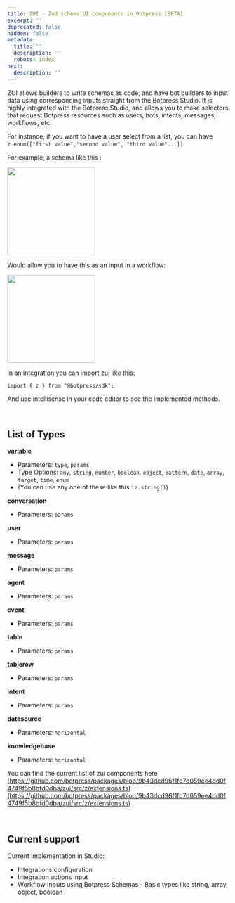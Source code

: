 ```yaml
---
title: ZUI - Zod schema UI components in Botpress [BETA]
excerpt: ''
deprecated: false
hidden: false
metadata:
  title: ''
  description: ''
  robots: index
next:
  description: ''
---
```

ZUI allows builders to write schemas as code, and have bot builders to input data using corresponding inputs straight from the Botpress Studio. It is highly integrated with the Botpress Studio, and allows you to make selectors that request Botpress resources such as users, bots, intents, messages, workflows, etc.

For instance, if you want to have a user select from a list, you can have `z.enum(["first value","second value", "third value"...])`.

For example, a schema like this : 

<Image align="center" width="200px" src="https://files.readme.io/96b5589-image.png" />

Would allow you to have this as an input in a workflow:

<Image align="center" width="200px" src="https://files.readme.io/c3f7d28-image.png" />

<br />

In an integration you can import zui like this:

`import { z } from "@botpress/sdk";`

And use intellisense in your code editor to see the implemented methods.

<br />

## List of Types

**variable**

* Parameters: `type`, `params`
* Type Options: `any`, `string`, `number`, `boolean`, `object`, `pattern`, `date`, `array`, `target`, `time`, `enum` 
* (You can use any one of these like this : `z.string()`)

**conversation**

* Parameters: `params`

**user**

* Parameters: `params`

**message**

* Parameters: `params`

**agent**

* Parameters: `params`

**event**

* Parameters: `params`

**table**

* Parameters: `params`

**tablerow**

* Parameters: `params`

**intent**

* Parameters: `params`

**datasource**

* Parameters: `horizontal`

**knowledgebase**

* Parameters: `horizontal`

You can find the current list of zui components here [https://github.com/botpress/packages/blob/9b43dcd96f1fd7d059ee4dd0f4749f5b8bfd0dba/zui/src/z/extensions.ts](https://github.com/botpress/packages/blob/9b43dcd96f1fd7d059ee4dd0f4749f5b8bfd0dba/zui/src/z/extensions.ts) .

<br />

## Current support

Current implementation in Studio:

* Integrations configuration 
* Integration actions input
* Workflow Inputs using Botpress Schemas - Basic types like string, array, object, boolean
